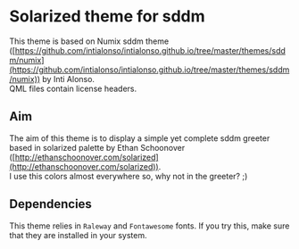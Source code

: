 # Solarized theme for sddm

This theme is based on Numix sddm theme
([https://github.com/intialonso/intialonso.github.io/tree/master/themes/sddm/numix](https://github.com/intialonso/intialonso.github.io/tree/master/themes/sddm/numix))
by Inti Alonso.  
QML files contain license headers.  

## Aim
The aim of this theme is to display a simple yet complete sddm greeter based in
solarized palette by Ethan Schoonover
([http://ethanschoonover.com/solarized](http://ethanschoonover.com/solarized)).  
I use this colors almost everywhere so, why not in the greeter? ;)

## Dependencies
This theme relies in `Raleway` and `Fontawesome` fonts. If you try this, make sure
that they are installed in your system.

